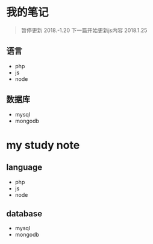 # 我的笔记
> 暂停更新 2018.-1.20
> 下一篇开始更新js内容 2018.1.25
## 语言
- php
- js
- node

## 数据库
- mysql
- mongodb


# my study note
## language
- php
- js
- node

## database
- mysql
- mongodb

 